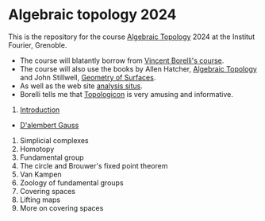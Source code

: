 # Algebraic topology 2024

This is the repository for the course [Algebraic Topology](https://analysis-situs.math.cnrs.fr/Qu-est-ce-que-la-topologie-algebrique.html) 2024 at the
Institut Fourier, Grenoble. 

- The course will blatantly  borrow from [Vincent Borelli's
course](https://math.univ-lyon1.fr/homes-www/borrelli/Espace_etudiant/).
- The course will also use the books by Allen Hatcher, [Algebraic
Topology](https://pi.math.cornell.edu/~hatcher/AT/AT.pdf)
and John Stillwell, [Geometry of
Surfaces](https://archive.org/details/geometryofsurfac0000stil/page/n235/mode/2up).
- As well as the web site [analysis situs](https://analysis-situs.math.cnrs.fr/).
- Borelli tells me that
[Topologicon](https://permamath.e-monsite.com/medias/files/petit-jean-pierre-le-topologicon.pdf) is very amusing and informative.




1. [Introduction](https://htmlpreview.github.io/?https://github.com/macbuse/ALG_TOP/blob/master/intro.html)
 -  [D'alembert Gauss](https://htmlpreview.github.io/?https://github.com/macbuse/ALG_TOP/blob/master/gauss_dalembert.html)
1. Simplicial complexes
2. Homotopy
1. Fundamental group
1. The circle and Brouwer's fixed point theorem
1. Van Kampen
1. Zoology of fundamental groups
1. Covering spaces
1. Lifting maps
1. More on covering spaces


